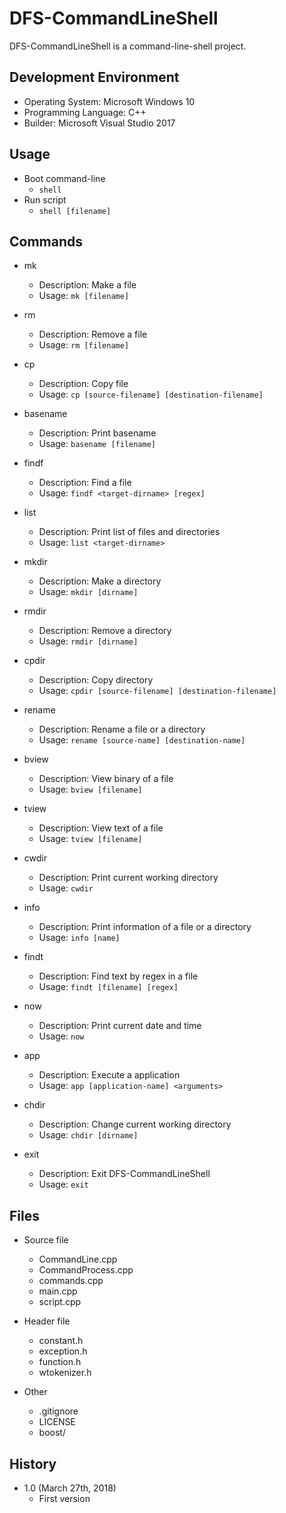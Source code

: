 DFS-CommandLineShell
=============
DFS-CommandLineShell is a command-line-shell project.

Development Environment
-----------------------
* Operating System: Microsoft Windows 10
* Programming Language: C++
* Builder: Microsoft Visual Studio 2017

Usage
-----
* Boot command-line
	* `shell`
* Run script
	* `shell [filename]`

Commands
--------
* mk  
	* Description: Make a file
	* Usage: `mk [filename]`

* rm  
	* Description: Remove a file
	* Usage: `rm [filename]`

* cp  
	* Description: Copy file
	* Usage: `cp [source-filename] [destination-filename]`

* basename  
	* Description: Print basename
	* Usage: `basename [filename]`

* findf  
	* Description: Find a file
	* Usage: `findf <target-dirname> [regex]`

* list  
	* Description: Print list of files and directories
	* Usage: `list <target-dirname>`

* mkdir  
	* Description: Make a directory
	* Usage: `mkdir [dirname]`

* rmdir  
	* Description: Remove a directory
	* Usage: `rmdir [dirname]`

* cpdir  
	* Description: Copy directory
	* Usage: `cpdir [source-filename] [destination-filename]`

* rename  
	* Description: Rename a file or a directory
	* Usage: `rename [source-name] [destination-name]`

* bview  
	* Description: View binary of a file
	* Usage: `bview [filename]`

* tview  
	* Description: View text of a file
	* Usage: `tview [filename]`

* cwdir  
	* Description: Print current working directory
	* Usage: `cwdir`

* info  
	* Description: Print information of a file or a directory
	* Usage: `info [name]`

* findt  
	* Description: Find text by regex in a file
	* Usage: `findt [filename] [regex]`

* now  
	* Description: Print current date and time
	* Usage: `now`

* app  
	* Description: Execute a application
	* Usage: `app [application-name] <arguments>`

* chdir  
	* Description: Change current working directory
	* Usage: `chdir [dirname]`

* exit  
	* Description: Exit DFS-CommandLineShell
	* Usage: `exit`

Files
-----
* Source file
	* CommandLine.cpp
	* CommandProcess.cpp
	* commands.cpp
	* main.cpp
	* script.cpp

* Header file
	* constant.h
	* exception.h
	* function.h
	* wtokenizer.h

* Other
	* .gitignore
	* LICENSE
	* boost/

History
-------
* 1.0 (March 27th, 2018)
	* First version
